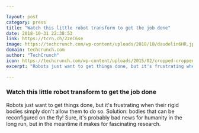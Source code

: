 ```yaml
---

layout: post
category: press
title: "Watch this little robot transform to get the job done"
date: 2018-10-31 22:38:53
link: https://tcrn.ch/2zeC6se
image: https://techcrunch.com/wp-content/uploads/2018/10/daudelin6HR.jpg?w=600
domain: techcrunch.com
author: "TechCrunch"
icon: https://techcrunch.com/wp-content/uploads/2015/02/cropped-cropped-favicon-gradient.png?w=180
excerpt: "Robots just want to get things done, but it's frustrating when their rigid bodies simply don't allow them to do so. Solution: bodies that can be reconfigured on the fly! Sure, it's probably bad news for humanity in the long run, but in the meantime it makes for fascinating research."

---
```


### Watch this little robot transform to get the job done

Robots just want to get things done, but it's frustrating when their rigid bodies simply don't allow them to do so. Solution: bodies that can be reconfigured on the fly! Sure, it's probably bad news for humanity in the long run, but in the meantime it makes for fascinating research.